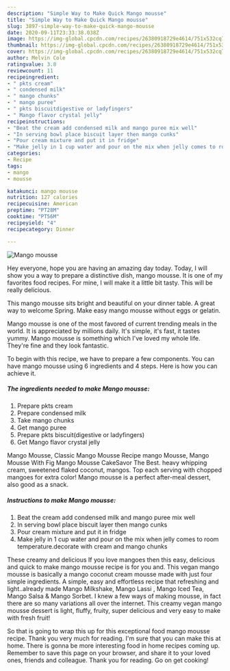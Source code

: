 ```yaml
---
description: "Simple Way to Make Quick Mango mousse"
title: "Simple Way to Make Quick Mango mousse"
slug: 3897-simple-way-to-make-quick-mango-mousse
date: 2020-09-11T23:33:38.038Z
image: https://img-global.cpcdn.com/recipes/26380918729e4614/751x532cq70/mango-mousse-recipe-main-photo.jpg
thumbnail: https://img-global.cpcdn.com/recipes/26380918729e4614/751x532cq70/mango-mousse-recipe-main-photo.jpg
cover: https://img-global.cpcdn.com/recipes/26380918729e4614/751x532cq70/mango-mousse-recipe-main-photo.jpg
author: Melvin Cole
ratingvalue: 3.8
reviewcount: 11
recipeingredient:
- " pkts cream"
- " condensed milk"
- " mango chunks"
- " mango puree"
- " pkts biscuitdigestive or ladyfingers"
- " Mango flavor crystal jelly"
recipeinstructions:
- "Beat the cream add condensed milk and mango puree mix well"
- "In serving bowl place biscuit layer then mango cunks"
- "Pour cream mixture and put it in fridge"
- "Make jelly in 1 cup water and pour on the mix when jelly comes to room temperature.decorate with cream and mango chunks"
categories:
- Recipe
tags:
- mango
- mousse

katakunci: mango mousse 
nutrition: 127 calories
recipecuisine: American
preptime: "PT28M"
cooktime: "PT56M"
recipeyield: "4"
recipecategory: Dinner

---
```



![Mango mousse](https://img-global.cpcdn.com/recipes/26380918729e4614/751x532cq70/mango-mousse-recipe-main-photo.jpg)

Hey everyone, hope you are having an amazing day today. Today, I will show you a way to prepare a distinctive dish, mango mousse. It is one of my favorites food recipes. For mine, I will make it a little bit tasty. This will be really delicious.

This mango mousse sits bright and beautiful on your dinner table. A great way to welcome Spring. Make easy mango mousse without eggs or gelatin.

Mango mousse is one of the most favored of current trending meals in the world. It is appreciated by millions daily. It's simple, it's fast, it tastes yummy. Mango mousse is something which I've loved my whole life. They're fine and they look fantastic.


To begin with this recipe, we have to prepare a few components. You can have mango mousse using 6 ingredients and 4 steps. Here is how you can achieve it.

<!--inarticleads1-->

##### The ingredients needed to make Mango mousse:

1. Prepare  pkts cream
1. Prepare  condensed milk
1. Take  mango chunks
1. Get  mango puree
1. Prepare  pkts biscuit(digestive or ladyfingers)
1. Get  Mango flavor crystal jelly


Mango Mousse, Classic Mango Mousse Recipe mango Mousse, Mango Mousse With Fig Mango Mousse CakeSavor The Best. heavy whipping cream, sweetened flaked coconut, mangos. Top each serving with chopped mangoes for extra color! Mango mousse is a perfect after-meal dessert, also good as a snack. 

<!--inarticleads2-->

##### Instructions to make Mango mousse:

1. Beat the cream add condensed milk and mango puree mix well
1. In serving bowl place biscuit layer then mango cunks
1. Pour cream mixture and put it in fridge
1. Make jelly in 1 cup water and pour on the mix when jelly comes to room temperature.decorate with cream and mango chunks


These creamy and delicious If you love mangoes then this easy, delicious and quick to make mango mousse recipe is for you and. This vegan mango mousse is basically a mango coconut cream mousse made with just four simple ingredients. A simple, easy and effortless recipe that refreshing and light..already made Mango Milkshake, Mango Lassi , Mango Iced Tea, Mango Salsa &amp; Mango Sorbet. I knew a few ways of making mousse, in fact there are so many variations all over the internet. This creamy vegan mango mousse dessert is light, fluffy, fruity, super delicious and very easy to make with fresh fruit! 

So that is going to wrap this up for this exceptional food mango mousse recipe. Thank you very much for reading. I'm sure that you can make this at home. There is gonna be more interesting food in home recipes coming up. Remember to save this page on your browser, and share it to your loved ones, friends and colleague. Thank you for reading. Go on get cooking!

